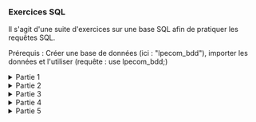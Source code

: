 ### Exercices SQL
Il s'agit d'une suite d'exercices sur une base SQL afin de pratiquer les requêtes SQL.

Prérequis : Créer une base de données (ici : "lpecom_bdd"), importer les données et l'utiliser (requête : use lpecom_bdd;)

<details>
  <summary>
    Partie 1
  </summary>
  
## Exercice 1
_Quelle requête utiliser pour afficher l'ensemble des enregistrements de la table lpecom_livres ?_

- Requêtes à saisir :

```
select * from lpecom_livres;
```

- Resultat :

| id_livre | titre                        | isbn_10    | auteur                  | prix |
|----------|------------------------------|------------|-------------------------|------|
|        1 | Forteresse digitale          | 2709626306 | Dan Brown               | 20.5 |
|        2 | La jeune fille et la nuit     | 2253237620 | Guillaume Musso         | 21.9 |
|        3 | T'choupi se brosse les dents | 2092589547 | Thierry Courtin         |  5.7 |
|        4 | La Dernière Chasse           | 2226439412 | Jean-Christophe Grangé  | 22.9 |
|        5 | Le Signal                    | 2226319484 | Maxime Chattam          | 23.9 |

<br>



## Exercice 2
_Quelle requête utiliser pour sélectionner uniquement les livres qui ont un prix strictement supérieur à
20 dans la table lpecom_livres ?_

- Requêtes à saisir :
```
select * from lpecom_livres
where prix > 20;
```

- Resultat :

| id_livre | titre                      | isbn_10    | auteur                  | prix |
|----------|----------------------------|------------|-------------------------|------|
|        1 | Forteresse digitale        | 2709626306 | Dan Brown               | 20.5 |
|        2 | La jeune fille et la nuit   | 2253237620 | Guillaume Musso         | 21.9 |
|        4 | La Dernière Chasse         | 2226439412 | Jean-Christophe Grangé  | 22.9 |
|        5 | Le Signal                  | 2226319484 | Maxime Chattam          | 23.9 |


<br>

## Exercice 3
_Quelle requête utiliser pour trier les enregistrements de la table lpecom_livres du prix le plus élevé
au prix le plus bas ?_

- Requête à saisir :
```
select * from lpecom_livres
order by prix desc;
```

- Resultat :

| id_livre | titre                        | isbn_10    | auteur                  | prix |
|----------|------------------------------|------------|-------------------------|------|
|        5 | Le Signal                    | 2226319484 | Maxime Chattam          | 23.9 |
|        4 | La Dernière Chasse           | 2226439412 | Jean-Christophe Grangé  | 22.9 |
|        2 | La jeune fille et la nuit     | 2253237620 | Guillaume Musso         | 21.9 |
|        1 | Forteresse digitale          | 2709626306 | Dan Brown               | 20.5 |
|        3 | T'choupi se brosse les dents | 2092589547 | Thierry Courtin         |  5.7 |

<br>

## Exercice 4
_Quelle requête utiliser pour récupérer le prix du livre le plus élevé de la table lpecom_livres ?_

- Requête à saisir :
```
select max(prix) from lpecom_livres;
```

- Resultat :

| max(prix) |
|-----------|
|      23.9 |

<br>

## Exercice 5
_Quelle requête utiliser pour récupérer les livres de la table lpecom_livres qui ont un prix compris
entre 20 et 22 ?_

- Requête à saisir :
```
select * from lpecom_livres
where prix between 20 and 22;
```

- Resultat :

| id_livre | titre                      | isbn_10    | auteur          | prix |
|----------|----------------------------|------------|-----------------|------|
|        1 | Forteresse digitale        | 2709626306 | Dan Brown       | 20.5 |
|        2 | La jeune fille et la nuit   | 2253237620 | Guillaume Musso | 21.9 |


<br>

## Exercice 6
_Quelle requête utiliser pour récupérer tous les livres de la table lpecom_livres à l'exception de celui
portant la valeur pour la colonne isbn_10 : 2092589547 ?_

- Requête à saisir :
```
select * from lpecom_livres
where not isbn_10 = 2092589547;
```

- Resultat :

| id_livre | titre                      | isbn_10    | auteur                  | prix |
|----------|----------------------------|------------|-------------------------|------|
|        1 | Forteresse digitale        | 2709626306 | Dan Brown               | 20.5 |
|        2 | La jeune fille et la nuit   | 2253237620 | Guillaume Musso         | 21.9 |
|        4 | La Dernière Chasse         | 2226439412 | Jean-Christophe Grangé  | 22.9 |
|        5 | Le Signal                  | 2226319484 | Maxime Chattam          | 23.9 |

<br>

## Exercice 7
_Quelle requête utiliser pour récupérer le prix du livre le moins élevé de la table lpecom_livres en
renommant la colonne dans les résultats par minus ?_

- Requête à saisir :
```
select min(prix) as minus from lpecom_livres;
```

- Resultat :

| minus |
|-------|
|   5.7 |

<br>

## Exercice 8
_Quelle requête utiliser pour sélectionner uniquement les 3 premiers résultats sans le tout premier de
la table lpecom_livres ?_

- Requête à saisir :
```
select * from lpecom_livres limit 3 offset 1;
```

- Resultat :

| id_livre | titre                        | isbn_10    | auteur                  | prix |
|----------|------------------------------|------------|-------------------------|------|
|        2 | La jeune fille et la nuit     | 2253237620 | Guillaume Musso         | 21.9 |
|        3 | T'choupi se brosse les dents | 2092589547 | Thierry Courtin         |  5.7 |
|        4 | La Dernière Chasse           | 2226439412 | Jean-Christophe Grangé  | 22.9 |

<br>
</details>

<details>
<summary>
  Partie 2
</summary>

## Exercice 1
_Quelle requête utiliser pour afficher l'id des étudiants qui ont participé à au moins un examen ?_

- Requête à saisir :
```
select distinct id_etudiant from lpecom_examens;
```

- Resultat :

| id_etudiant |
|-------------|
|          30 |
|          33 |
|          34 |
|          31 |
|          32 |
|          36 |

<br>

## Exercice 2
_Quelle requête utiliser pour compter le nombre d'étudiants qui ont participé à au moins un examen ?_

- Requête à saisir :
```
select count(distinct id_etudiant) from lpecom_examens;
```

- Resultat :

| count(distinct id_etudiant) |
|-----------------------------|
|                           6 |

<br>

## Exercice 3
_Quelle requête utiliser pour calculer la moyenne de l'examen portant l'id : 45 ?_

- Requête à saisir :
```
select avg(note) from lpecom_examens
where id_examen = 45;
```

- Resultat :

| avg(note) |
|-----------|
|     12.25 |

<br>

## Exercice 4
_Quelle requête utiliser pour récupérer la meilleure note de l'examen portant l'id : 87 ?_

- Requête à saisir :
```
select max(note) from lpecom_examens
where id_examen = 87;
```

- Resultat :

| max(note) |
|-----------|
|        14 |

<br>

## Exercice 5
_Quelle requête utiliser pour afficher l'id des étudiants qui ont eu plus de 11 à l'examen 45 ou plus de
12 à l'examen 87 ?_

- Requête à saisir :
```
select id_etudiant from lpecom_examens
where id_examen = 45 and note > 11
or (id_examen = 87 and note > 12);
```

- Resultat :

| id_etudiant |
|-------------|
|          33 |
|          31 |
|          31 |
|          36 |
|          34 |

<br>

## Exercice 6
_Quelle requête utiliser pour afficher tous les enregistrements de la table lpecom_examens avec en
plus, si c'est possible, le prénom et le nom de l'étudiant ?_

- Requête à saisir :
```
select lpecom_examens.id, lpecom_examens.id_examen, lpecom_examens.id_etudiant, lpecom_examens.matiere, lpecom_examens.note,
lpecom_etudiants.prenom, lpecom_etudiants.nom from lpecom_examens
left join lpecom_etudiants on lpecom_examens.id_etudiant = lpecom_etudiants.id_etudiant;
```

- Resultat :

| id  | id_examen | id_etudiant | matiere             | note | prenom   | nom      |
|-----|-----------|-------------|---------------------|------|----------|----------|
| 788 |        45 |          30 | Histoire-Geographie | 10.5 | Joseph   | Biblo    |
| 789 |        87 |          33 | Mathématiques       |   14 | Ted      | Bundy    |
| 790 |        87 |          34 | Mathématiques       |    4 | Caroline | Martinez |
| 791 |        45 |          31 | Histoire-Geographie | 15.5 | Paul     | Bismuth  |
| 792 |        45 |          32 | Histoire-Geographie |    8 | Jean     | Michel   |
| 793 |        87 |          31 | Mathématiques       |   14 | Paul     | Bismuth  |
| 794 |        45 |          33 | Histoire-Geographie |  9.5 | Ted      | Bundy    |
| 795 |        45 |          36 | Histoire-Geographie |   13 | NULL     | NULL     |
| 796 |        45 |          34 | Histoire-Geographie |   17 | Caroline | Martinez |
| 797 |        87 |          30 | Mathématiques       |  7.5 | Joseph   | Biblo    |


<br>

## Exercice 7
_Quelle requête utiliser pour afficher les enregistrements de la table lpecom_examens avec le
prénom et le nom de l'étudiant, uniquement quand les étudiants sont présents dans la table
lpecom_etudiants ?_

- Requête à saisir :

```
select lpecom_examens.id, lpecom_examens.id_examen, lpecom_examens.id_etudiant, lpecom_examens.matiere, lpecom_examens.note,
lpecom_etudiants.prenom, lpecom_etudiants.nom from lpecom_examens
inner join lpecom_etudiants on lpecom_examens.id_etudiant = lpecom_etudiants.id_etudiant;
```

- Resultat :


| id  | id_examen | id_etudiant | matiere             | note | prenom   | nom      |
|-----|-----------|-------------|---------------------|------|----------|----------|
| 788 |        45 |          30 | Histoire-Geographie | 10.5 | Joseph   | Biblo    |
| 789 |        87 |          33 | Mathématiques       |   14 | Ted      | Bundy    |
| 790 |        87 |          34 | Mathématiques       |    4 | Caroline | Martinez |
| 791 |        45 |          31 | Histoire-Geographie | 15.5 | Paul     | Bismuth  |
| 792 |        45 |          32 | Histoire-Geographie |    8 | Jean     | Michel   |
| 793 |        87 |          31 | Mathématiques       |   14 | Paul     | Bismuth  |
| 794 |        45 |          33 | Histoire-Geographie |  9.5 | Ted      | Bundy    |
| 796 |        45 |          34 | Histoire-Geographie |   17 | Caroline | Martinez |
| 797 |        87 |          30 | Mathématiques       |  7.5 | Joseph   | Biblo    |

<br>

## Exercice 8
_Quelle requête utiliser pour afficher uniquement le nom et le prénom de l'étudiant avec l'id : 30 avec
la moyenne de ses deux examens dans une colonne moyenne ?_

- Requête à saisir :
```
select lpecom_etudiants.nom, lpecom_etudiants.prenom, avg(lpecom_examens.note) as moyenne from lpecom_etudiants
inner join lpecom_examens on lpecom_etudiants.id_etudiant = lpecom_examens.id_etudiant
where lpecom_etudiants.id_etudiant = 30;
```

- Resultat :

| nom   | prenom | moyenne |
|-------|--------|---------|
| Biblo | Joseph |       9 |

<br>

## Exercice 9
_Quelle requête utiliser pour afficher les 3 meilleurs examens, du meilleur au moins bon, avec le
prénom et le nom de l'étudiant associé ?_

- Requête à saisir :
```
select lpecom_examens.id, lpecom_examens.id_examen, lpecom_examens.id_etudiant, lpecom_examens.matiere, lpecom_examens.note,
lpecom_etudiants.prenom, lpecom_etudiants.nom from lpecom_examens
inner join lpecom_etudiants on lpecom_examens.id_etudiant = lpecom_etudiants.id_etudiant
order by lpecom_examens.note desc
limit 3;
```

- Resultat :

| id  | id_examen | id_etudiant | matiere             | note | prenom   | nom      |
|-----|-----------|-------------|---------------------|------|----------|----------|
| 796 |        45 |          34 | Histoire-Geographie |   17 | Caroline | Martinez |
| 791 |        45 |          31 | Histoire-Geographie | 15.5 | Paul     | Bismuth  |
| 793 |        87 |          31 | Mathématiques       |   14 | Paul     | Bismuth  |

<br>
</details>

<details>
  <summary>
  Partie 3
  </summary>
  


## Exercice 1
_Quel est le résultat de la requête ci-dessous ?_

```
SELECT id, prenom, nom
FROM lpecom_realisateurs
WHERE nation = "us"
AND sexe = 1;
```

Cette requête affiche l'id, le prénom et le nom des réalisatrices originaires des US.

- Resultat :

| id | prenom | nom     |
|----|--------|---------|
| 47 | Patty  | Jenkins |

<br>

## Exercice 2
_Quel est le résultat de la requête ci-dessous ?_

```
SELECT *
FROM lpecom_realisateurs
WHERE sexe = "0"
ORDER BY nom DESC
LIMIT 1;
```

Cette requête affiche toutes les données des réalisateurs masculins rangés par ordre anti-alphabetique en ne prenant que la première valeur (soit le premier nom dans l'ordre anti-alphabetique)

- Resultat :


| id | nom   | prenom | sexe | nation |
|----|-------|--------|------|--------|
| 16 | Scott | Ridley |    0 | uk     |

<br>

## Exercice 3
_Quel est le résultat de la requête ci-dessous ?_

```
SELECT f.id, f.nom AS film, r.prenom, r.nom
FROM lpecom_films f
INNER JOIN lpecom_realisateurs r ON f.id_realisateur = r.id
ORDER BY f.id ASC;
```

Cette requête affiche l'id et le nom du film, ainsi que le nom et le prénom du réalisateur, rangés par ordre croissant par rapport à l'id, s'il a un réalisateur renseigné.

- Resultat :

| id  | film                | prenom | nom       |
|-----|---------------------|--------|-----------|
| 121 | Requiem for a Dream | Darren | Aronofsky |
| 546 | Gladiator           | Ridley | Scott     |
| 775 | Blade Runner        | Ridley | Scott     |
| 984 | Seul sur Mars       | Ridley | Scott     |
| 986 | Black Swan          | Darren | Aronofsky |
| 987 | Wonder Woman        | Patty  | Jenkins   |

<br>

## Exercice 4
_Quel est le résultat de la requête ci-dessous ?_

```
SELECT f.id, f.nom AS film, r.prenom, r.nom
FROM lpecom_films f
LEFT JOIN lpecom_realisateurs r ON f.id_realisateur = r.id
ORDER BY f.id ASC;
```

Cette requête affiche l'id et le nom du film, ainsi que le nom et le prénom du réalisateur, rangés par ordre croissant par rapport à l'id, même s'il n'y a pas de réalisateur renseigné.

- Resultat :

| id  | film                | prenom | nom       |
|-----|---------------------|--------|-----------|
| 121 | Requiem for a Dream | Darren | Aronofsky |
| 546 | Gladiator           | Ridley | Scott     |
| 666 | Fight Club          | NULL   | NULL      |
| 775 | Blade Runner        | Ridley | Scott     |
| 984 | Seul sur Mars       | Ridley | Scott     |
| 986 | Black Swan          | Darren | Aronofsky |
| 987 | Wonder Woman        | Patty  | Jenkins   |
| 988 | The Tomorrow Man    | NULL   | NULL      |

<br>

## Exercice 5
_Quel est le résultat de la requête ci-dessous ?_

```
SELECT f.id, f.nom, fn.note
FROM lpecom_films f
LEFT JOIN lpecom_films_notes fn ON f.id = fn.id_film
ORDER BY f.id ASC;
```

Cette requête affiche l'id, le nom, et la note des films, rangés par ordre croissant d'id, même si le film ne possède pas de note.

- Resultat :

| id  | nom                 | note |
|-----|---------------------|------|
| 121 | Requiem for a Dream |    1 |
| 546 | Gladiator           |  4.5 |
| 546 | Gladiator           |  2.5 |
| 666 | Fight Club          |  4.2 |
| 775 | Blade Runner        |    5 |
| 984 | Seul sur Mars       |  3.5 |
| 986 | Black Swan          |  4.3 |
| 986 | Black Swan          |    3 |
| 987 | Wonder Woman        |  3.1 |
| 988 | The Tomorrow Man    | NULL |

<br>

## Exercice 6
_Quel est le résultat de la requête ci-dessous ?_

```
SELECT f.nom, r.prenom AS realisateur_prenom, r.nom AS realisateur_nom, AVG(fn.note) AS
moyenne_note
FROM lpecom_films f
INNER JOIN lpecom_realisateurs r ON f.id_realisateur = r.id
INNER JOIN lpecom_films_notes fn ON f.id = fn.id_film
WHERE f.id = 546;
```

Cette requête affiche le nom des film, les nom et prénom du réalisateur, et la note moyenne du film dont l'id = 546.

- Resultat :

| nom       | realisateur_prenom | realisateur_nom | ASmoyenne_note |
|-----------|--------------------|-----------------|----------------|
| Gladiator | Ridley             | Scott           |            3.5 |

<br>

## Exercice 7
_Quel est le résultat de la requête ci-dessous ?_

```
SELECT r.nation, AVG(fn.note) AS moyenne_note
FROM lpecom_films f
INNER JOIN lpecom_realisateurs r ON f.id_realisateur = r.id
INNER JOIN lpecom_films_notes fn ON f.id = fn.id_film
WHERE r.nation = 'us';
```

Cette requête affiche la nationnalité des réalisateurs et la moyenne des notes des films issus de réalisateurs d'origine US.

- Resultat :

| nation | moyenne_note      |
|--------|-------------------|
| us     | 2.850000023841858 |

<br>

## Exercice 8
_Quel est le résultat de la requête ci-dessous ?_

```
SELECT r.nation, MAX(fn.note) AS max_note
FROM lpecom_films f
INNER JOIN lpecom_realisateurs r ON f.id_realisateur = r.id
INNER JOIN lpecom_films_notes fn ON f.id = fn.id_film
WHERE r.nation = 'uk';
```

Cette requête affiche la nationnalité et la note maximale des films issus de réalisateur originaire du Royaume-Unis.

| nation | max_note |
|--------|----------|
| uk     |        5 |

<br>

</details>

<details>
  <summary>
    Partie 4
  </summary>

## Exercice 1
_Quelle requête utiliser pour retrouver la ville qui possède les coordonnées GPS suivantes :
48.66913724637683, 1.87586057971015 ?_

- Requête à saisir :

```
select name from lpecom_cities where gps_lat = 48.66913724637683 and gps_lng = 1.87586057971015;
```

- Resultat :

| name                        |
|-----------------------------|
| Vieille-Eglise-en-Yvelines  |

<br>

## Exercice 2
_Sans jointure, quelle requête utiliser pour calculer le nombre de villes que compte le département de
l'Essonne ?_

- Requête à saisir :

```
select count(distinct name) from lpecom_cities where department_code = 91;
```

- Resultat :

| count(name) |
|-------------|
|         196 |

<br>

## Exercice 3
_Sans jointure, quelle requête utiliser pour calculer le nombre de villes en Île-de-France se terminant
par '-le-Roi' ?_

- Requête à saisir :

```
select count(distinct name) from lpecom_cities where department_code in (75, 77, 78, 91, 92, 93, 94, 95) and name like '%-le-Roi';
```

- Resultat :

| count(distinct name) |
|----------------------|
|                   11 |

<br>

## Exercice 4
_Combien de villes possèdent le code postal (zip_code) 77320 ? Renommez la colonne de résultat
n_cities._

- Requête à saisir :

```
select count(distinct name) as n_cities from lpecom_cities where zip_code = 77320;
```

- Resultat :

| n_cities |
|----------|
|       22 |

<br>

## Exercice 5
_Sans jointure, quelle requête utiliser pour calculer le nombre de villes commençant par 'Saint-' en
Seine-et-Marne ?_

- Requête à saisir :

```
select count(distinct name) from lpecom_cities where department_code = 77 and name like 'Saint-%';
```

- Resultat :

| count(distinct name) |
|----------------------|
|                   36 |

<br>

## Exercice 6
_Quelles villes possèdent un code postal (zip_code) compris entre 77210 et 77810 ?_

- Requête à saisir :

```
select name from lpecom_cities where zip_code between 77210 and 77810;
```

- Resultat :

| name                        |
|-----------------------------|
| Achères-la-Forêt            |
| Amponville                  |
| Andrezel                    |
|...|
| Voulangis                   |
| Voulton                     |
| Yèbles                      |

La requête affiche 317 lignes de resultat, le tableau a donc été tronqué ici.

<br>

## Exercice 7
_Sans jointure, quelles sont les deux villes de Seine-et-Marne à avoir le code postal (zip_code) le
plus grand ?_

- Requête à saisir :

```
select name, zip_code from lpecom_cities where department_code = 77 order by zip_code desc  limit 2;
```

- Resultat :

| name             | zip_code |
|------------------|----------|
| Mauregard        | 77990    |
| Le Mesnil-Amelot | 77990    |

<br>

## Exercice 8
_Quel est le code postal (zip_code) le plus grand de la table lpecom_cities ?_

- Requête à saisir :

```
select max(zip_code) from lpecom_cities;
```

- Resultat :
- 
| max(zip_code) |
|---------------|
| 95880         |

<br>

## Exercice 9
_Avec un seul WHERE et aucun OR, quelle est la requête permettant d'afficher les départements des
régions ayant le code suivant : 75, 27, 53, 84 et 93 ? Le résultat doit afficher le nom du département
ainsi que le nom et le slug de la région associée._

- Requête à saisir :

```
select d.name as Departement, r.name as Region, r.slug from lpecom_departments d
inner join lpecom_regions r on d.region_code = r.code where r.code in (75, 27, 53, 84, 93);
```

- Resultat :

| Departement             | Region                      | slug                      |
|-------------------------|-----------------------------|---------------------------|
| Côte-d'Or               | Bourgogne-Franche-Comté     | bourgogne franche comte   |
| Doubs                   | Bourgogne-Franche-Comté     | bourgogne franche comte   |
| Jura                    | Bourgogne-Franche-Comté     | bourgogne franche comte   |
| Nièvre                  | Bourgogne-Franche-Comté     | bourgogne franche comte   |
| Haute-Saône             | Bourgogne-Franche-Comté     | bourgogne franche comte   |
| Saône-et-Loire          | Bourgogne-Franche-Comté     | bourgogne franche comte   |
| Yonne                   | Bourgogne-Franche-Comté     | bourgogne franche comte   |
| Territoire de Belfort   | Bourgogne-Franche-Comté     | bourgogne franche comte   |
| Côtes-d'Armor           | Bretagne                    | bretagne                  |
| Finistère               | Bretagne                    | bretagne                  |
| Ille-et-Vilaine         | Bretagne                    | bretagne                  |
| Morbihan                | Bretagne                    | bretagne                  |
| Charente                | Nouvelle-Aquitaine          | nouvelle aquitaine        |
| Charente-Maritime       | Nouvelle-Aquitaine          | nouvelle aquitaine        |
| Corrèze                 | Nouvelle-Aquitaine          | nouvelle aquitaine        |
| Creuse                  | Nouvelle-Aquitaine          | nouvelle aquitaine        |
| Dordogne                | Nouvelle-Aquitaine          | nouvelle aquitaine        |
| Gironde                 | Nouvelle-Aquitaine          | nouvelle aquitaine        |
| Landes                  | Nouvelle-Aquitaine          | nouvelle aquitaine        |
| Lot-et-Garonne          | Nouvelle-Aquitaine          | nouvelle aquitaine        |
| Pyrénées-Atlantiques    | Nouvelle-Aquitaine          | nouvelle aquitaine        |
| Deux-Sèvres             | Nouvelle-Aquitaine          | nouvelle aquitaine        |
| Vienne                  | Nouvelle-Aquitaine          | nouvelle aquitaine        |
| Haute-Vienne            | Nouvelle-Aquitaine          | nouvelle aquitaine        |
| Ain                     | Auvergne-Rhône-Alpes        | auvergne rhone alpes      |
| Allier                  | Auvergne-Rhône-Alpes        | auvergne rhone alpes      |
| Ardèche                 | Auvergne-Rhône-Alpes        | auvergne rhone alpes      |
| Cantal                  | Auvergne-Rhône-Alpes        | auvergne rhone alpes      |
| Drôme                   | Auvergne-Rhône-Alpes        | auvergne rhone alpes      |
| Isère                   | Auvergne-Rhône-Alpes        | auvergne rhone alpes      |
| Loire                   | Auvergne-Rhône-Alpes        | auvergne rhone alpes      |
| Haute-Loire             | Auvergne-Rhône-Alpes        | auvergne rhone alpes      |
| Puy-de-Dôme             | Auvergne-Rhône-Alpes        | auvergne rhone alpes      |
| Rhône                   | Auvergne-Rhône-Alpes        | auvergne rhone alpes      |
| Savoie                  | Auvergne-Rhône-Alpes        | auvergne rhone alpes      |
| Haute-Savoie            | Auvergne-Rhône-Alpes        | auvergne rhone alpes      |
| Alpes-de-Haute-Provence | Provence-Alpes-Côte d'Azur  | provence alpes cote dazur |
| Hautes-Alpes            | Provence-Alpes-Côte d'Azur  | provence alpes cote dazur |
| Alpes-Maritimes         | Provence-Alpes-Côte d'Azur  | provence alpes cote dazur |
| Bouches-du-Rhône        | Provence-Alpes-Côte d'Azur  | provence alpes cote dazur |
| Var                     | Provence-Alpes-Côte d'Azur  | provence alpes cote dazur |
| Vaucluse                | Provence-Alpes-Côte d'Azur  | provence alpes cote dazur |

<br>

## Exercice 10
_Quelle requête utiliser pour obtenir en résultat, les noms de la région, du département et de chaque
ville du département ayant pour code 77 ?_

- Requête à saisir :

```
select r.name as Region, d.name as Departement, c.name as Ville from lpecom_cities c
inner join lpecom_departments d on d.code = c.department_code
inner join lpecom_regions r on r.code = d.region_code
where d.code = 77;
```

- Resultat :

| Region         | Departement    | Ville                       |
|----------------|----------------|-----------------------------|
| Ile-de-France  | Seine-et-Marne | Achères-la-Forêt            |
| Ile-de-France  | Seine-et-Marne | Amillis                     |
| Ile-de-France  | Seine-et-Marne | Amponville                  |
| Ile-de-France  | Seine-et-Marne | Andrezel                    |
| Ile-de-France  | Seine-et-Marne | Annet-sur-Marne             |
| Ile-de-France  | Seine-et-Marne | Arbonne-la-Forêt            |
| Ile-de-France  | Seine-et-Marne | Argentières                 |
| ...|
| Ile-de-France  | Seine-et-Marne | Voulx                       |
| Ile-de-France  | Seine-et-Marne | Vulaines-lès-Provins        |
| Ile-de-France  | Seine-et-Marne | Vulaines-sur-Seine          |
| Ile-de-France  | Seine-et-Marne | Yèbles                      |

La requête affiche 510 lignes de resultat, le tableau a donc été tronqué ici.

<br>

</details>

<details>
  <summary>
    Partie 5
  </summary>


## Exercice 1

</details>
